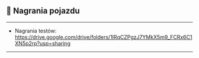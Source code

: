 ## 📸 Nagrania pojazdu

---

- Nagrania testów: https://drive.google.com/drive/folders/1IRqCZPgzJ7YMkX5m9_FCRx6C1XN5p2rp?usp=sharing

---